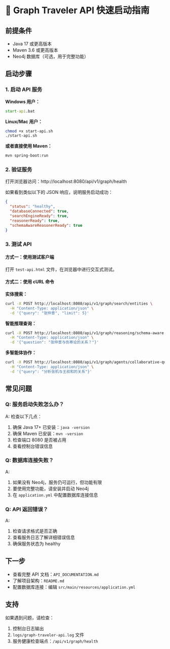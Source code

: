# 🚀 Graph Traveler API 快速启动指南

## 前提条件

- Java 17 或更高版本
- Maven 3.6 或更高版本
- Neo4j 数据库（可选，用于完整功能）

## 启动步骤

### 1. 启动 API 服务

**Windows 用户：**
```cmd
start-api.bat
```

**Linux/Mac 用户：**
```bash
chmod +x start-api.sh
./start-api.sh
```

**或者直接使用 Maven：**
```bash
mvn spring-boot:run
```

### 2. 验证服务

打开浏览器访问：http://localhost:8080/api/v1/graph/health

如果看到类似以下的 JSON 响应，说明服务启动成功：
```json
{
  "status": "healthy",
  "databaseConnected": true,
  "searchEngineReady": true,
  "reasonerReady": true,
  "schemaAwareReasonerReady": true
}
```

### 3. 测试 API

#### 方式一：使用测试客户端
打开 `test-api.html` 文件，在浏览器中进行交互式测试。

#### 方式二：使用 cURL 命令

**实体搜索：**
```bash
curl -X POST http://localhost:8080/api/v1/graph/search/entities \
  -H "Content-Type: application/json" \
  -d '{"query": "张仲景", "limit": 5}'
```

**智能推理查询：**
```bash
curl -X POST http://localhost:8080/api/v1/graph/reasoning/schema-aware \
  -H "Content-Type: application/json" \
  -d '{"question": "张仲景与伤寒论的关系？"}'
```

**多智能体协作：**
```bash
curl -X POST http://localhost:8080/api/v1/graph/agents/collaborative-query \
  -H "Content-Type: application/json" \
  -d '{"query": "分析张机与王叔和的关系"}'
```

## 常见问题

### Q: 服务启动失败怎么办？
A: 检查以下几点：
1. 确保 Java 17+ 已安装：`java -version`
2. 确保 Maven 已安装：`mvn -version`
3. 检查端口 8080 是否被占用
4. 查看控制台错误信息

### Q: 数据库连接失败？
A: 
1. 如果没有 Neo4j，服务仍可运行，但功能有限
2. 要使用完整功能，请安装并启动 Neo4j
3. 在 `application.yml` 中配置数据库连接信息

### Q: API 返回错误？
A: 
1. 检查请求格式是否正确
2. 查看服务日志了解详细错误信息
3. 确保服务状态为 healthy

## 下一步

- 查看完整 API 文档：`API_DOCUMENTATION.md`
- 了解项目架构：`README.md`
- 配置数据库连接：编辑 `src/main/resources/application.yml`

## 支持

如果遇到问题，请检查：
1. 控制台日志输出
2. `logs/graph-traveler-api.log` 文件
3. 服务健康检查端点：`/api/v1/graph/health`